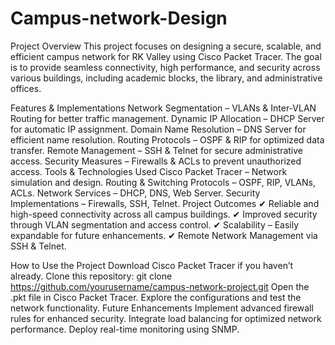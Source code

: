 # Campus-network-Design
Project Overview
This project focuses on designing a secure, scalable, and efficient campus network for RK Valley using Cisco Packet Tracer. The goal is to provide seamless connectivity, high performance, and security across various buildings, including academic blocks, the library, and administrative offices.

Features & Implementations
Network Segmentation – VLANs & Inter-VLAN Routing for better traffic management.
Dynamic IP Allocation – DHCP Server for automatic IP assignment.
Domain Name Resolution – DNS Server for efficient name resolution.
Routing Protocols – OSPF & RIP for optimized data transfer.
Remote Management – SSH & Telnet for secure administrative access.
Security Measures – Firewalls & ACLs to prevent unauthorized access.
Tools & Technologies Used
Cisco Packet Tracer – Network simulation and design.
Routing & Switching Protocols – OSPF, RIP, VLANs, ACLs.
Network Services – DHCP, DNS, Web Server.
Security Implementations – Firewalls, SSH, Telnet.
Project Outcomes
✔ Reliable and high-speed connectivity across all campus buildings.
✔ Improved security through VLAN segmentation and access control.
✔ Scalability – Easily expandable for future enhancements.
✔ Remote Network Management via SSH & Telnet.

How to Use the Project
Download Cisco Packet Tracer if you haven’t already.
Clone this repository:
git clone https://github.com/yourusername/campus-network-project.git
Open the .pkt file in Cisco Packet Tracer.
Explore the configurations and test the network functionality.
Future Enhancements
Implement advanced firewall rules for enhanced security.
Integrate load balancing for optimized network performance.
Deploy real-time monitoring using SNMP.
